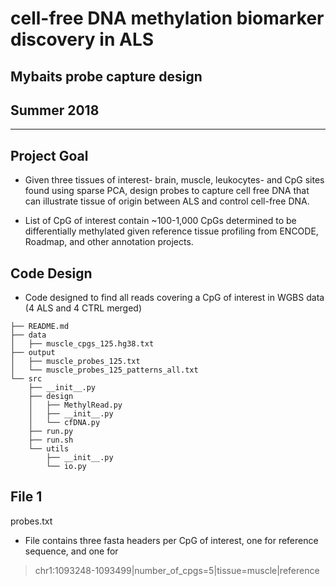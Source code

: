 # cell-free DNA methylation biomarker discovery in ALS
## Mybaits probe capture design
## Summer 2018

________________________________________________________________

## Project Goal

* Given three tissues of interest- brain, muscle, leukocytes- and CpG sites found using sparse PCA, design probes to capture cell free DNA that can illustrate tissue of origin between ALS and control cell-free DNA.

* List of CpG of interest contain ~100-1,000 CpGs determined to be differentially methylated given reference tissue profiling from ENCODE, Roadmap, and other annotation projects.  

## Code Design

* Code designed to find all reads covering a CpG of interest in WGBS data (4 ALS and 4 CTRL merged)

```
├── README.md
├── data
│   ├── muscle_cpgs_125.hg38.txt
├── output
│   ├── muscle_probes_125.txt
│   └── muscle_probes_125_patterns_all.txt
└── src
    ├── __init__.py
    ├── design
    │   ├── MethylRead.py
    │   ├── __init__.py
    │   └── cfDNA.py
    ├── run.py
    ├── run.sh
    └── utils
        ├── __init__.py
        └── io.py
```




## File 1
probes.txt




* File contains three fasta headers per CpG of interest, one for reference sequence, and one for
>chr1:1093248-1093499|number_of_cpgs=5|tissue=muscle|reference
